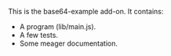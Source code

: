 This is the base64-example add-on.  It contains:

* A program (lib/main.js).
* A few tests.
* Some meager documentation.
